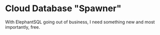 # Cloud Database "Spawner"

With ElephantSQL going out of business, I need something new and most importantly, free.
